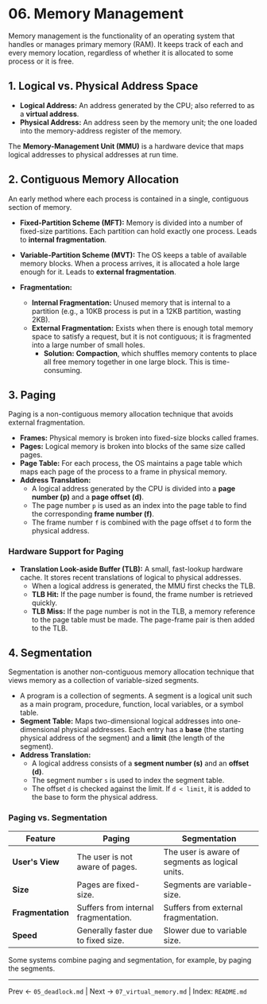 # 06. Memory Management

Memory management is the functionality of an operating system that handles or manages primary memory (RAM). It keeps track of each and every memory location, regardless of whether it is allocated to some process or it is free.

## 1. Logical vs. Physical Address Space
- **Logical Address:** An address generated by the CPU; also referred to as a **virtual address**.
- **Physical Address:** An address seen by the memory unit; the one loaded into the memory-address register of the memory.

The **Memory-Management Unit (MMU)** is a hardware device that maps logical addresses to physical addresses at run time.

## 2. Contiguous Memory Allocation
An early method where each process is contained in a single, contiguous section of memory.

- **Fixed-Partition Scheme (MFT):** Memory is divided into a number of fixed-size partitions. Each partition can hold exactly one process. Leads to **internal fragmentation**.
- **Variable-Partition Scheme (MVT):** The OS keeps a table of available memory blocks. When a process arrives, it is allocated a hole large enough for it. Leads to **external fragmentation**.

- **Fragmentation:**
  - **Internal Fragmentation:** Unused memory that is internal to a partition (e.g., a 10KB process is put in a 12KB partition, wasting 2KB).
  - **External Fragmentation:** Exists when there is enough total memory space to satisfy a request, but it is not contiguous; it is fragmented into a large number of small holes.
    - **Solution:** **Compaction**, which shuffles memory contents to place all free memory together in one large block. This is time-consuming.

## 3. Paging
Paging is a non-contiguous memory allocation technique that avoids external fragmentation.

- **Frames:** Physical memory is broken into fixed-size blocks called frames.
- **Pages:** Logical memory is broken into blocks of the same size called pages.
- **Page Table:** For each process, the OS maintains a page table which maps each page of the process to a frame in physical memory.
- **Address Translation:**
  - A logical address generated by the CPU is divided into a **page number (p)** and a **page offset (d)**.
  - The page number `p` is used as an index into the page table to find the corresponding **frame number (f)**.
  - The frame number `f` is combined with the page offset `d` to form the physical address.

### Hardware Support for Paging
- **Translation Look-aside Buffer (TLB):** A small, fast-lookup hardware cache. It stores recent translations of logical to physical addresses.
  - When a logical address is generated, the MMU first checks the TLB.
  - **TLB Hit:** If the page number is found, the frame number is retrieved quickly.
  - **TLB Miss:** If the page number is not in the TLB, a memory reference to the page table must be made. The page-frame pair is then added to the TLB.

## 4. Segmentation
Segmentation is another non-contiguous memory allocation technique that views memory as a collection of variable-sized segments.

- A program is a collection of segments. A segment is a logical unit such as a main program, procedure, function, local variables, or a symbol table.
- **Segment Table:** Maps two-dimensional logical addresses into one-dimensional physical addresses. Each entry has a **base** (the starting physical address of the segment) and a **limit** (the length of the segment).
- **Address Translation:**
  - A logical address consists of a **segment number (s)** and an **offset (d)**.
  - The segment number `s` is used to index the segment table.
  - The offset `d` is checked against the limit. If `d < limit`, it is added to the base to form the physical address.

### Paging vs. Segmentation
| Feature | Paging | Segmentation |
|---|---|---|
| **User's View** | The user is not aware of pages. | The user is aware of segments as logical units. |
| **Size** | Pages are fixed-size. | Segments are variable-size. |
| **Fragmentation** | Suffers from internal fragmentation. | Suffers from external fragmentation. |
| **Speed** | Generally faster due to fixed size. | Slower due to variable size. |

Some systems combine paging and segmentation, for example, by paging the segments.

---
Prev ← `05_deadlock.md` | Next → `07_virtual_memory.md` | Index: `README.md`
